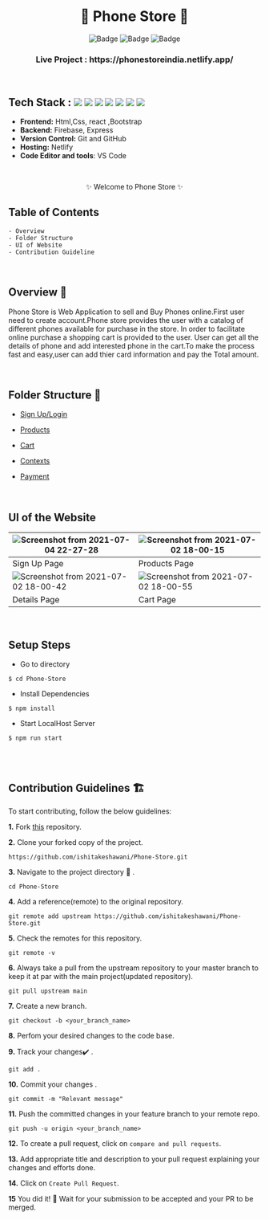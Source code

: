 <h1 align="center">
           📱 Phone Store 📱
</h1>

<div align="center">

![Badge](https://img.shields.io/badge/Tech_Stack-React-blue) ![Badge](https://img.shields.io/badge/Version-1.0-green) ![Badge](https://img.shields.io/badge/Bootstrap-Firebase-orange)

</div>

<h3 align="center">
          Live Project : https://phonestoreindia.netlify.app/
</h3>
<br />

## Tech Stack : <img src="https://img.shields.io/badge/html5%20-%23E34F26.svg?&style=for-the-badge&logo=html5&logoColor=white"/> <img src="https://img.shields.io/badge/css3%20-%231572B6.svg?&style=for-the-badge&logo=css3&logoColor=white"/> <img src="https://img.shields.io/badge/react%20-%2314354C.svg?&style=for-the-badge&logo=react&logoColor=white"/> <img src="https://img.shields.io/badge/bootstrap-%23000000.svg?&style=for-the-badge&logo=bootstrap&logoColor=white"/> <img src="https://img.shields.io/badge/github%20-%23121011.svg?&style=for-the-badge&logo=github&logoColor=white"/> <img src="https://img.shields.io/badge/git%20-%23121011.svg?&style=for-the-badge&logo=git&logoColor=green"/> <img src="https://img.shields.io/badge/vscode%20-%23121011.svg?&style=for-the-badge&logo=vs-code&logoColor=green"/> 


- **Frontend:** Html,Css, react ,Bootstrap
- **Backend:** Firebase, Express
- **Version Control:** Git and GitHub
- **Hosting:** Netlify
- **Code Editor and tools**: VS Code

 <br />

   <p align="center">
    ✨ Welcome to Phone Store ✨ <br />
 
</p>

   
## Table of Contents

    - Overview
    - Folder Structure
    - UI of Website
    - Contribution Guideline

 <br />


## Overview 🔨

Phone Store is Web Application to sell and Buy Phones online.First user need to create account.Phone store provides the user with a catalog of different phones available for purchase in the store. In order to facilitate online purchase a shopping cart is provided to the user. User can get all the details of phone and add interested phone in the cart.To make the process fast and easy,user can add thier card information and pay the Total amount.

 <br />



## Folder Structure 📒

* [Sign Up/Login](https://github.com/ishitakeshawani/Phone-Store/blob/master/src/components/Login.js)
* [Products](https://github.com/ishitakeshawani/Phone-Store/blob/master/src/components/ProductList.js)
* [Cart](https://github.com/ishitakeshawani/Phone-Store/tree/master/src/components/Cart)
* [Contexts](https://github.com/ishitakeshawani/Phone-Store/tree/master/src/contexts)
* [Payment](https://github.com/ishitakeshawani/Phone-Store/tree/master/server)

  <br />

## UI of the Website

| ![Screenshot from 2021-07-04 22-27-28](https://user-images.githubusercontent.com/50510726/124393242-1cacb900-dd17-11eb-82d4-d5b6ed38b561.png)| ![Screenshot from 2021-07-02 18-00-15](https://user-images.githubusercontent.com/50510726/124393095-71036900-dd16-11eb-9747-c8641b859518.png)| 
|-|-|
| Sign Up Page | Products Page |  
| ![Screenshot from 2021-07-02 18-00-42](https://user-images.githubusercontent.com/50510726/124393325-8af17b80-dd17-11eb-9123-ab5d8ad304d6.png)| ![Screenshot from 2021-07-02 18-00-55](https://user-images.githubusercontent.com/50510726/124393355-baa08380-dd17-11eb-845d-c3ee0fa06d54.png)|
| Details Page | Cart Page| 
<br/>

## Setup Steps
  
- Go to directory
```
$ cd Phone-Store
```
- Install Dependencies
```
$ npm install
```
- Start LocalHost Server
```
$ npm run start
```
  
  <br />
  <br />
  
## Contribution Guidelines 🏗

 To start contributing, follow the below guidelines:

**1.** Fork [this](https://github.com/ishitakeshawani/Phone-Store) repository.

**2.** Clone your forked copy of the project.

```
https://github.com/ishitakeshawani/Phone-Store.git
```

**3.** Navigate to the project directory :file_folder: .

```
cd Phone-Store
```

**4.** Add a reference(remote) to the original repository.

```
git remote add upstream https://github.com/ishitakeshawani/Phone-Store.git
```

**5.** Check the remotes for this repository.

```
git remote -v
```

**6.** Always take a pull from the upstream repository to your master branch to keep it at par with the main project(updated repository).

```
git pull upstream main
```

**7.** Create a new branch.

```
git checkout -b <your_branch_name>
```

**8.** Perfom your desired changes to the code base.

**9.** Track your changes:heavy_check_mark: .

```
git add .
```

**10.** Commit your changes .

```
git commit -m "Relevant message"
```

**11.** Push the committed changes in your feature branch to your remote repo.

```
git push -u origin <your_branch_name>
```

**12.** To create a pull request, click on `compare and pull requests`.

**13.** Add appropriate title and description to your pull request explaining your changes and efforts done.

**14.** Click on `Create Pull Request`.

**15** You did it! 🥳 Wait for your submission to be accepted and your PR to be merged.

<br />


